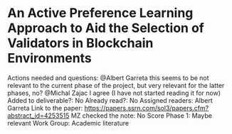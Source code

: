 # An Active Preference Learning Approach to Aid the Selection of Validators in Blockchain Environments

Actions needed and questions: @Albert Garreta this seems to be not relevant to the current phase of the project, but very relevant for the latter phases, no?
@Michal Zajac I agree (I have not started reading it for now)
Added to deliverable?: No
Already read?: No
Assigned readers: Albert Garreta
Link to the paper: https://papers.ssrn.com/sol3/papers.cfm?abstract_id=4253515
MZ checked the note: No
Score Phase 1: Maybe relevant
Work Group: Academic literature